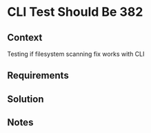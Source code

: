 # CLI Test Should Be 382

## Context

Testing if filesystem scanning fix works with CLI

## Requirements

## Solution

## Notes
